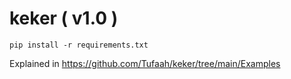 # keker ( v1.0 )
```
pip install -r requirements.txt
```

Explained in https://github.com/Tufaah/keker/tree/main/Examples
